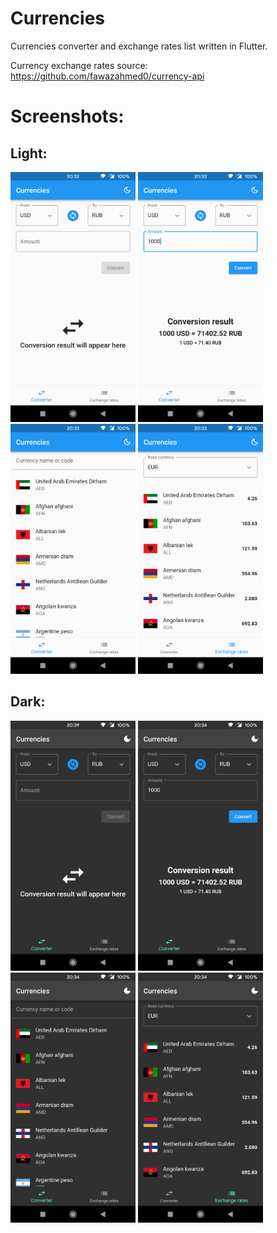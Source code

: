 # Currencies

Currencies converter and exchange rates list written in Flutter.

Currency exchange rates source: https://github.com/fawazahmed0/currency-api

# Screenshots:

## Light:
<img src="screenshots/light/1.png" width="200" height="400">
<img src="screenshots/light/2.png" width="200" height="400">
<img src="screenshots/light/3.png" width="200" height="400">
<img src="screenshots/light/4.png" width="200" height="400">

## Dark:
<img src="screenshots/dark/1.png" width="200" height="400">
<img src="screenshots/dark/2.png" width="200" height="400">
<img src="screenshots/dark/3.png" width="200" height="400">
<img src="screenshots/dark/4.png" width="200" height="400">
